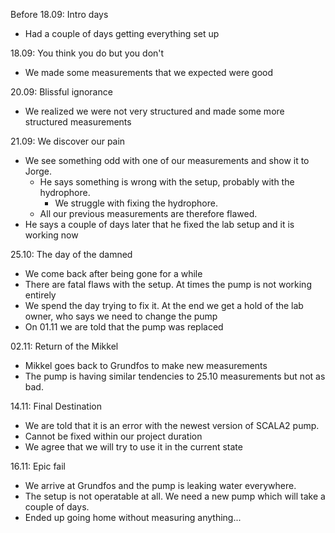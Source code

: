 Before 18.09: Intro days
- Had a couple of days getting everything set up

18.09: You think you do but you don't
- We made some measurements that we expected were good

20.09: Blissful ignorance
- We realized we were not very structured and made some more structured measurements

21.09: We discover our pain
- We see something odd with one of our measurements and show it to Jorge.
  - He says something is wrong with the setup, probably with the hydrophore.
    - We struggle with fixing the hydrophore.
  - All our previous measurements are therefore flawed.
- He says a couple of days later that he fixed the lab setup and it is working now

25.10: The day of the damned
- We come back after being gone for a while
- There are fatal flaws with the setup. At times the pump is not working entirely
- We spend the day trying to fix it. At the end we get a hold of the lab owner, who says we need to change the pump
- On 01.11 we are told that the pump was replaced

02.11: Return of the Mikkel
- Mikkel goes back to Grundfos to make new measurements
- The pump is having similar tendencies to 25.10 measurements but not as bad.

14.11: Final Destination
- We are told that it is an error with the newest version of SCALA2 pump.
- Cannot be fixed within our project duration
- We agree that we will try to use it in the current state

16.11: Epic fail
- We arrive at Grundfos and the pump is leaking water everywhere.
- The setup is not operatable at all. We need a new pump which will take a couple of days.
- Ended up going home without measuring anything...